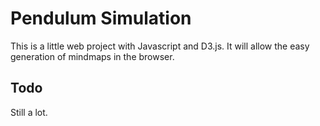 # Pendulum Simulation

This is a little web project with Javascript and D3.js. It will allow the easy generation of mindmaps in the browser.

## Todo

Still a lot.